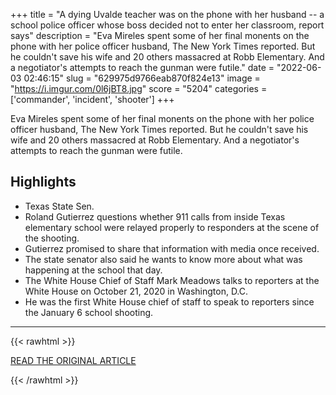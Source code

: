 +++
title = "A dying Uvalde teacher was on the phone with her husband -- a school police officer whose boss decided not to enter her classroom, report says"
description = "Eva Mireles spent some of her final monents on the phone with her police officer husband, The New York Times reported. But he couldn't save his wife and 20 others massacred at Robb Elementary. And a negotiator's attempts to reach the gunman were futile."
date = "2022-06-03 02:46:15"
slug = "629975d9766eab870f824e13"
image = "https://i.imgur.com/0l6jBT8.jpg"
score = "5204"
categories = ['commander', 'incident', 'shooter']
+++

Eva Mireles spent some of her final monents on the phone with her police officer husband, The New York Times reported. But he couldn't save his wife and 20 others massacred at Robb Elementary. And a negotiator's attempts to reach the gunman were futile.

## Highlights

- Texas State Sen.
- Roland Gutierrez questions whether 911 calls from inside Texas elementary school were relayed properly to responders at the scene of the shooting.
- Gutierrez promised to share that information with media once received.
- The state senator also said he wants to know more about what was happening at the school that day.
- The White House Chief of Staff Mark Meadows talks to reporters at the White House on October 21, 2020 in Washington, D.C.
- He was the first White House chief of staff to speak to reporters since the January 6 school shooting.

---

{{< rawhtml >}}
  <p class="article-category">
    <a target="_blank" href="https://www.cnn.com/2022/06/02/us/uvalde-texas-elementary-school-shooting-thursday/index.html">READ THE ORIGINAL ARTICLE</a>
  </p>
{{< /rawhtml >}}
